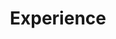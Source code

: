 ---
# An instance of the Experience widget.
# Documentation: https://wowchemy.com/docs/page-builder/
widget: experience

# This file represents a page section.
headless: true

# Order that this section appears on the page.
weight: 40

title: Experience
subtitle:

# Date format for experience
#   Refer to https://wowchemy.com/docs/customization/#date-format
date_format: Jan 2006

# Experiences.
#   Add/remove as many `experience` items below as you like.
#   Required fields are `title`, `company`, and `date_start`.
#   Leave `date_end` empty if it's your current employer.
#   Begin multi-line descriptions with YAML's `|2-` multi-line prefix.
experience:
  - title: Postdoctoral Research Associate
    company: Michigan State University
    company_url: 'http://www.msu.edu'
    company_logo: msu
    location: East Lansing, MI
    date_start: '2018-10-01'
    date_end: ''
    description: |2-

        * Developed a tunable protein degradation system in cyanobacteria
        * Studying a light-driven, modular platform consortia for fundamental insight into emergent microbial interactions within consortia
        
  - title: Graduate Assistant
    company: University of Minnesota
    company_url: 'http://www.umn.edu'
    company_logo: org-umn
    location: Minneapolis, MN
    date_start: '2012-09-01'
    date_end: '2018-09-30'
    description: |2-

        * Studied bioencapsulation (physical confinement) of bacteria for applications in biotechnology
        * Synthesized new porous materials for bioencapsulation
        * Performed materials characterization on novel materials

  - title: Teaching Assistant
    company: University of Minnesota
    company_url: 'http://www.umn.edu'
    company_logo: org-umn
    location: Minneapolis, MN
    date_start: '2018-01-05'
    date_end: '2018-05-30'
    description: |2-
      Mechanical Engineering Department:
        * ME 3331 - Thermodynamics

  - title: Product Engineer
    company: Columbia Steel Casting Co.
    company_url: 'https://www.columbiasteel.com/'
    company_logo: org-cscc
    location: Portland, OR
    date_start: '2009-09-01'
    date_end: '2012-06-30'
    description: |2-

        * Designed replacement wear parts for heavy scrap shredders
        * Modeled parts and assemblies in SolidWorks, created 2D drawings in AutoCAD
        * Coordinated part design with pattern shop and foundry to avoid production issues
        * Redesigned parts to ensure better performance, longer life
        * Played a major role in the product development process, from Engineering Request all the way up to quoting and sales
        * Coordinated with salesmen in order to provide the best possible service to our customers

design:
  columns: '2'
---